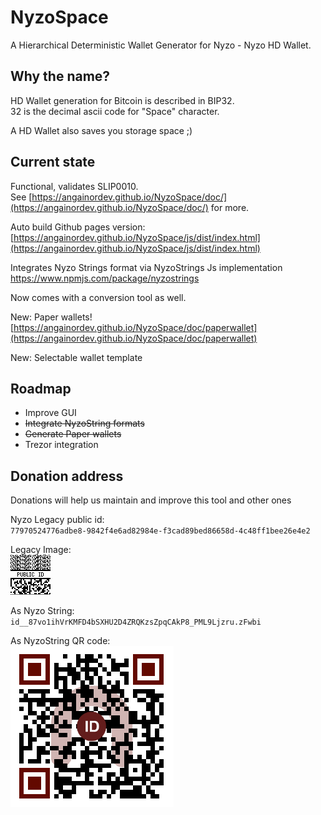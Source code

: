 # NyzoSpace
A Hierarchical Deterministic Wallet Generator for Nyzo - Nyzo HD Wallet.

## Why the name?

HD Wallet generation for Bitcoin is described in BIP32.  
32 is the decimal ascii code for "Space" character.

A HD Wallet also saves you storage space ;)

## Current state

Functional, validates SLIP0010.  
See [https://angainordev.github.io/NyzoSpace/doc/](https://angainordev.github.io/NyzoSpace/doc/) for more.

Auto build Github pages version: [https://angainordev.github.io/NyzoSpace/js/dist/index.html](https://angainordev.github.io/NyzoSpace/js/dist/index.html)

Integrates Nyzo Strings format via NyzoStrings Js implementation https://www.npmjs.com/package/nyzostrings

Now comes with a conversion tool as well.

New: Paper wallets! [https://angainordev.github.io/NyzoSpace/doc/paperwallet](https://angainordev.github.io/NyzoSpace/doc/paperwallet)

New: Selectable wallet template

## Roadmap

- Improve GUI
- ~~Integrate NyzoString formats~~
- ~~Generate Paper wallets~~
- Trezor integration

## Donation address

Donations will help us maintain and improve this tool and other ones

Nyzo Legacy public id:  
`77970524776adbe8-9842f4e6ad82984e-f3cad89bed86658d-4c48ff1bee26e4e2`

Legacy Image:  
![](https://github.com/AngainorDev/NyzoSpace/raw/master/angainor-pub.png)

As Nyzo String:  
`id__87vo1ihVrKMFD4bSXHU2D4ZRQKzsZpqCAkP8_PML9Ljzru.zFwbi`

As NyzoString QR code:  
![](https://github.com/AngainorDev/NyzoSpace/raw/master/angainor-pub-ns.png)
